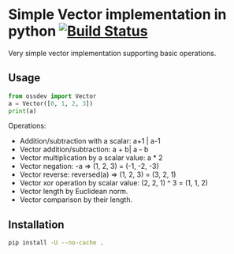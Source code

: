 # Simple Vector implementation in python [![Build Status](https://travis-ci.com/Ydeu/open-source-development-course-hw02-1.svg?branch=master)](https://travis-ci.com/Ydeu/open-source-development-course-hw02-1)

Very simple vector implementation supporting basic operations.

## Usage

```python
from ossdev import Vector
a = Vector([0, 1, 2, 3])
print(a)
```

Operations:
- Addition/subtraction with a scalar: a+1 | a-1
- Vector addition/subtraction: a + b| a - b
- Vector multiplication by a scalar value: a * 2
- Vector negation: -a => (1, 2, 3) = (-1, -2, -3)
- Vector reverse: reversed(a) => (1, 2, 3) = (3, 2, 1)
- Vector xor operation by scalar value: (2, 2, 1) ^ 3 = (1, 1, 2)
- Vector length by Euclidean norm.
- Vector comparison by their length.

## Installation

```bash
pip install -U --no-cache . 
```
